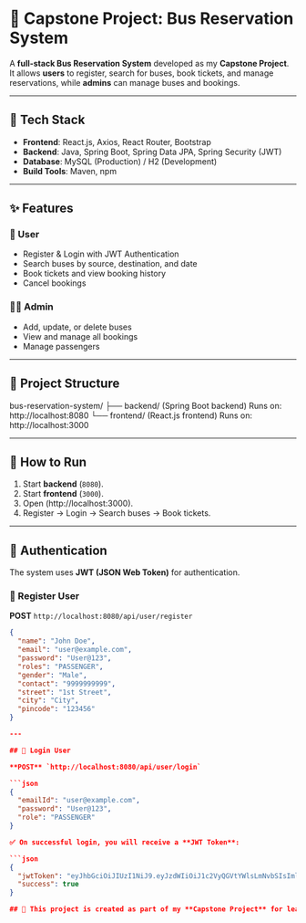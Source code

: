 # 🚌 Capstone Project: Bus Reservation System  

A **full-stack Bus Reservation System** developed as my **Capstone Project**.  
It allows **users** to register, search for buses, book tickets, and manage reservations, while **admins** can manage buses and bookings.  

---

## 🚀 Tech Stack
- **Frontend**: React.js, Axios, React Router, Bootstrap  
- **Backend**: Java, Spring Boot, Spring Data JPA, Spring Security (JWT)  
- **Database**: MySQL (Production) / H2 (Development)  
- **Build Tools**: Maven, npm  

---

## ✨ Features  

### 👤 User  
- Register & Login with JWT Authentication  
- Search buses by source, destination, and date  
- Book tickets and view booking history  
- Cancel bookings  

### 👨‍💼 Admin  
- Add, update, or delete buses  
- View and manage all bookings  
- Manage passengers  

---

## 📂 Project Structure

bus-reservation-system/
├── backend/   (Spring Boot backend) Runs on: http://localhost:8080
└── frontend/  (React.js frontend)   Runs on: http://localhost:3000

---

## 🎯 How to Run
1. Start **backend** (`8080`).  
2. Start **frontend** (`3000`).  
3. Open (http://localhost:3000).  
4. Register → Login → Search buses → Book tickets.  

---

## 🔑 Authentication  

The system uses **JWT (JSON Web Token)** for authentication.  

### 📌 Register User  
**POST** `http://localhost:8080/api/user/register`  

```json
{
  "name": "John Doe",
  "email": "user@example.com",
  "password": "User@123",
  "roles": "PASSENGER",
  "gender": "Male",
  "contact": "9999999999",
  "street": "1st Street",
  "city": "City",
  "pincode": "123456"
}

---

## 📌 Login User  

**POST** `http://localhost:8080/api/user/login`  

```json
{
  "emailId": "user@example.com",
  "password": "User@123",
  "role": "PASSENGER"
}

✅ On successful login, you will receive a **JWT Token**:  

```json
{
  "jwtToken": "eyJhbGciOiJIUzI1NiJ9.eyJzdWIiOiJ1c2VyQGVtYWlsLmNvbSIsImlhdCI6MTc1NjIwMDgyNiwiZXhwIjoxNzU2ODEwMDYwfQ.KUZCJW90185NHvY301WCuWPYaM2WaKMJmKMU-qvSNY",
  "success": true
}

## 📜 This project is created as part of my **Capstone Project** for learning and educational purposes.  
